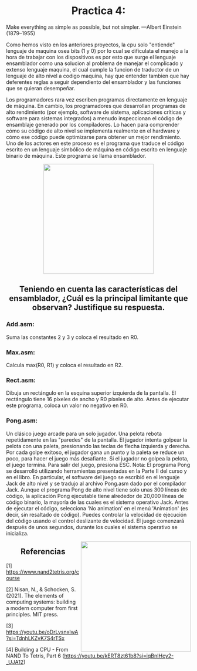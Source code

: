 <h1 align="center">Practica 4: </h1>

Make everything as simple as possible, but not simpler.
—Albert Einstein (1879–1955)

Como hemos visto en los anteriores proyectos, la cpu solo "entiende" lenguaje de maquina osea bits (1 y 0) por lo cual se dificulata el manejo a la hora de trabajar con los dispositivos es por esto que surge el lenguaje ensamblador como una solucion al problema de manejar el complicado y extenso lenguaje maquina, el cual cumple la funcion de traductor de un lenguaje de alto nivel a codigo maquina, hay que entender tambien que hay deferentes reglas a seguir dependiento del ensamblador y las funciones que se quieran desempeñar.
 
Los programadores rara vez escriben programas directamente en lenguaje de máquina. En cambio, los programadores que desarrollan programas de alto rendimiento (por ejemplo, software de sistema, aplicaciones críticas y software para sistemas integrados) a menudo inspeccionan el código de ensamblaje generado por los compiladores. Lo hacen para comprender cómo su código de alto nivel se implementa realmente en el hardware y cómo ese código puede optimizarse para obtener un mejor rendimiento. Uno de los actores en este proceso es el programa que traduce el código escrito en un lenguaje simbólico de máquina en código escrito en lenguaje binario de máquina. Este programa se llama ensamblador.

<p align="center"> <img src="https://arquitecturacomputadores-grupo6.github.io/CodeCraft/practica4/images/ensamblador.PNG" width="300" height="300" /></p>

<h2 align="center">Teniendo en cuenta las características del ensamblador, ¿Cuál es la principal limitante que observan? Justifique su respuesta. </h2>


### Add.asm: 
Suma las constantes 2 y 3 y coloca el resultado en R0.

### Max.asm: 
Calcula max(R0, R1) y coloca el resultado en R2.

### Rect.asm: 
Dibuja un rectángulo en la esquina superior izquierda de la pantalla. El rectángulo tiene 16 píxeles de ancho y R0 píxeles de alto. Antes de ejecutar este programa, coloca un valor no negativo en R0.

### Pong.asm: 
Un clásico juego arcade para un solo jugador. Una pelota rebota repetidamente en las "paredes" de la pantalla. El jugador intenta golpear la pelota con una paleta, presionando las teclas de flecha izquierda y derecha. Por cada golpe exitoso, el jugador gana un punto y la paleta se reduce un poco, para hacer el juego más desafiante. Si el jugador no golpea la pelota, el juego termina. Para salir del juego, presiona ESC. Nota: El programa Pong se desarrolló utilizando herramientas presentadas en la Parte II del curso y en el libro. En particular, el software del juego se escribió en el lenguaje Jack de alto nivel y se tradujo al archivo Pong.asm dado por el compilador Jack. Aunque el programa Pong de alto nivel tiene solo unas 300 líneas de código, la aplicación Pong ejecutable tiene alrededor de 20,000 líneas de código binario, la mayoría de las cuales es el sistema operativo Jack. Antes de ejecutar el código, selecciona 'No animation' en el menú 'Animation' (es decir, sin resaltado de código). Puedes controlar la velocidad de ejecución del código usando el control deslizante de velocidad. El juego comenzará después de unos segundos, durante los cuales el sistema operativo se inicializa.


<p><img align="right" src="https://arquitecturacomputadores-grupo6.github.io/CodeCraft/practica4/images/mult.PNG" width="300" height="300" />

<h2 align="center"> Referencias</h2>

[1] https://www.nand2tetris.org/course

[2] Nisan, N., & Schocken, S. (2021). The elements of computing systems: building a modern computer from first principles. MIT press.

[3] https://youtu.be/oDrLvsnxIwA?si=TdnhLKZvK7S4rTSx

[4] Building a CPU - From NAND To Tetris, Part 6 (https://youtu.be/kERT8zt61b8?si=iqBnIHcy2-_UJA12)
